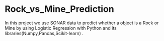 # Rock_vs_Mine_Prediction
In this project we use SONAR data to predict whether a object is a Rock or Mine by using Logistic Regression with Python and its libraries(Numpy,Pandas,Scikit-learn) .
